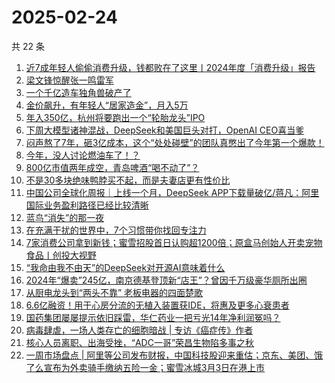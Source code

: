 # 2025-02-24

共 22 条

<!-- BEGIN 36KR -->
<!-- 最后更新时间 2025-02-24 03:04:39 +0800 -->
1. [近7成年轻人偷偷消费升级，钱都败在了这里丨2024年度「消费升级」报告](https://36kr.com/p/3176286494937479)
1. [梁文锋惊醒张一鸣雷军](https://36kr.com/p/3178962354344576)
1. [一个千亿造车独角兽破产了](https://36kr.com/p/3177498410898057)
1. [金价飙升，有年轻人“居家造金”，月入5万](https://36kr.com/p/3177802613412232)
1. [年入350亿，杭州将要跑出一个“轮胎龙头”IPO](https://36kr.com/p/3178596508258946)
1. [下周大模型诸神混战，DeepSeek和美国巨头对打，OpenAI CEO喜当爹](https://36kr.com/p/3178734460686985)
1. [闷声熬了7年，砸3亿成本，这个“处处碰壁”的团队真憋出了今年第一个爆款！](https://36kr.com/p/3177810431349129)
1. [今年，没人讨论燃油车了！？](https://36kr.com/p/3178478290817414)
1. [800亿市值两年成空，青岛啤酒“喝不动了”？](https://36kr.com/p/3177566054650242)
1. [不是30多块绝味鸭脖买不起，而是夫妻店更有性价比](https://36kr.com/p/3178452536480391)
1. [中国公司全球化周报｜上线一个月，DeepSeek APP下载量破亿/蒋凡：阿里国际业务盈利路径已经比较清晰](https://36kr.com/p/3177210292015752)
1. [蓝鸟“消失”的那一夜](https://36kr.com/p/3177758615048841)
1. [在充满干扰的世界中，7个习惯带你找回专注力](https://36kr.com/p/3177037741412995)
1. [7家消费公司拿到新钱；蜜雪招股首日认购超1200倍；原盒马创始人开卖宠物食品丨创投大视野](https://36kr.com/p/3176445919809922)
1. [“我命由我不由天”的DeepSeek对开源AI意味着什么](https://36kr.com/p/3170796483979777)
1. [2024年“爆卖”245亿，南京德基登顶新“店王”？曾因千万级豪华厕所出圈](https://36kr.com/p/3177574913331592)
1. [从厨电龙头到“两头不靠”   老板电器的四面楚歌](https://36kr.com/p/3177843875744135)
1. [6.6亿融资！用于心房分流的无植入装置获IDE，将惠及更多心衰患者](https://36kr.com/p/3178450814866050)
1. [国药集团屡屡提示依旧踩雷，华仁药业一把亏光14年净利润冤吗？](https://36kr.com/p/3176578469202309)
1. [病毒肆虐，一场人类存亡的细胞暗战 | 专访《癌症传》作者](https://36kr.com/p/3176278388953734)
1. [核心人员离职、出海受挫，“ADC一哥”荣昌生物陷多事之秋](https://36kr.com/p/3177818803882374)
1. [一周市场盘点 | 阿里等公司发布财报，中国科技股迎来重估；京东、美团、饿了么宣布为外卖骑手缴纳五险一金；蜜雪冰城3月3日在港上市](https://36kr.com/p/3176491257549442)
<!-- END 36KR -->